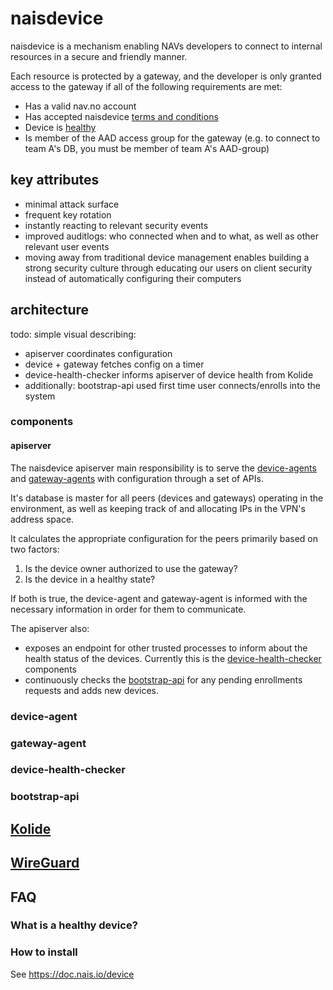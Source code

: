 # naisdevice

naisdevice is a mechanism enabling NAVs developers to connect to internal resources in a secure and friendly manner. 

Each resource is protected by a gateway, and the developer is only granted access to the gateway if all of the following requirements are met:
- Has a valid nav.no account
- Has accepted naisdevice [terms and conditions](https://naisdevice-approval.nais.io/)
- Device is [healthy](#what-is-a-healthy-device)
- Is member of the AAD access group for the gateway (e.g. to connect to team A's DB, you must be member of team A's AAD-group)

## key attributes

- minimal attack surface
- frequent key rotation
- instantly reacting to relevant security events
- improved auditlogs: who connected when and to what, as well as other relevant user events
- moving away from traditional device management enables building a strong security culture through educating our users on client security instead of automatically configuring their computers

## architecture

todo: simple visual describing:
- apiserver coordinates configuration
- device + gateway fetches config on a timer
- device-health-checker informs apiserver of device health from Kolide
- additionally: bootstrap-api used first time user connects/enrolls into the system

### components 

#### apiserver
The naisdevice apiserver main responsibility is to serve the [device-agents](#device-agent) and [gateway-agents](#gateway-agent) with configuration through a set of APIs.

It's database is master for all peers (devices and gateways) operating in the environment, as well as keeping track of and allocating IPs in the VPN's address space.

It calculates the appropriate configuration for the peers primarily based on two factors:
1. Is the device owner authorized to use the gateway?
2. Is the device in a healthy state?

If both is true, the device-agent and gateway-agent is informed with the necessary information in order for them to communicate. 

The apiserver also:
- exposes an endpoint for other trusted processes to inform about the health status of the devices. Currently this is the [device-health-checker](#device-health-checker) components
- continuously checks the [bootstrap-api](#bootstrap-api) for any pending enrollments requests and adds new devices.

### device-agent
### gateway-agent
### device-health-checker
### bootstrap-api

## [Kolide](https://www.kolide.com/)

## [WireGuard](https://www.wireguard.com)

## FAQ
### What is a healthy device?
### How to install
See https://doc.nais.io/device
